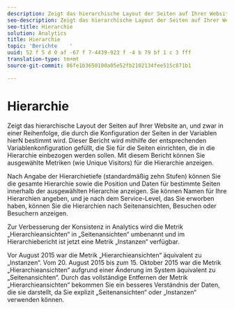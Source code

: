 ```yaml
---
description: Zeigt das hierarchische Layout der Seiten auf Ihrer Website an, und zwar in einer Reihenfolge, die durch die Konfiguration der Seiten in der Variablen hierN bestimmt wird. Dieser Bericht wird mithilfe der entsprechenden Variablenkonfiguration gefüllt, die Sie für die Seiten einrichten, die in die Hierarchie einbezogen werden sollen. Mit diesem Bericht können Sie ausgewählte Metriken (wie Unique Visitors) für die Hierarchie anzeigen.
seo-description: Zeigt das hierarchische Layout der Seiten auf Ihrer Website an, und zwar in einer Reihenfolge, die durch die Konfiguration der Seiten in der Variablen hierN bestimmt wird. Dieser Bericht wird mithilfe der entsprechenden Variablenkonfiguration gefüllt, die Sie für die Seiten einrichten, die in die Hierarchie einbezogen werden sollen. Mit diesem Bericht können Sie ausgewählte Metriken (wie Unique Visitors) für die Hierarchie anzeigen.
seo-title: Hierarchie
solution: Analytics
title: Hierarchie
topic: 'Berichte    '
uuid: 52 f 5 d 0 af -67 f 7-4439-923 f -4 b 79 bf 1 c 3 fff
translation-type: tm+mt
source-git-commit: 86fe1b3650100a05e52fb2102134fee515c871b1

---
```



# Hierarchie

Zeigt das hierarchische Layout der Seiten auf Ihrer Website an, und zwar in einer Reihenfolge, die durch die Konfiguration der Seiten in der Variablen hierN bestimmt wird. Dieser Bericht wird mithilfe der entsprechenden Variablenkonfiguration gefüllt, die Sie für die Seiten einrichten, die in die Hierarchie einbezogen werden sollen. Mit diesem Bericht können Sie ausgewählte Metriken (wie Unique Visitors) für die Hierarchie anzeigen.

Nach Angabe der Hierarchietiefe (standardmäßig zehn Stufen) können Sie die gesamte Hierarchie sowie die Position und Daten für bestimmte Seiten innerhalb der ausgewählten Hierarchie anzeigen. Sie können Namen für Ihre Hierarchien angeben, und je nach dem Service-Level, das Sie erworben haben, können Sie die Hierarchien nach Seitenansichten, Besuchen oder Besuchern anzeigen.

Zur Verbesserung der Konsistenz in Analytics wird die Metrik „Hierarchieansichten“ in „Seitenansichten“ umbenannt und im Hierarchiebericht ist jetzt eine Metrik „Instanzen“ verfügbar.

Vor August 2015 war die Metrik „Hierarchieansichten“ äquivalent zu „Instanzen“. Vom 20. August 2015 bis zum 15. Oktober 2015 war die Metrik „Hierarchieansichten“ aufgrund einer Änderung im System äquivalent zu „Seitenansichten“. Durch das vollständige Entfernen der Metrik „Hierarchieansichten“ bekommen Sie ein besseres Verständnis der Daten, die sie darstellt, da Sie explizit „Seitenansichten“ oder „Instanzen“ verwenden können.
